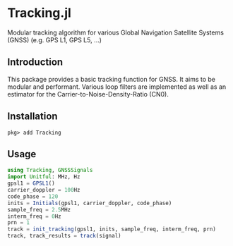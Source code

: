 # Tracking.jl

Modular tracking algorithm for various Global Navigation Satellite Systems (GNSS) (e.g. GPS L1, GPS L5, ...)

## Introduction

This package provides a basic tracking function for GNSS. It aims to be modular and performant. Various loop filters are implemented as well as an estimator for the Carrier-to-Noise-Density-Ratio (CN0).

## Installation

```julia-repl
pkg> add Tracking
```

## Usage

```julia
using Tracking, GNSSSignals
import Unitful: MHz, Hz
gpsl1 = GPSL1()
carrier_doppler = 100Hz
code_phase = 120
inits = Initials(gpsl1, carrier_doppler, code_phase)
sample_freq = 2.5MHz
interm_freq = 0Hz
prn = 1
track = init_tracking(gpsl1, inits, sample_freq, interm_freq, prn)
track, track_results = track(signal)
```
